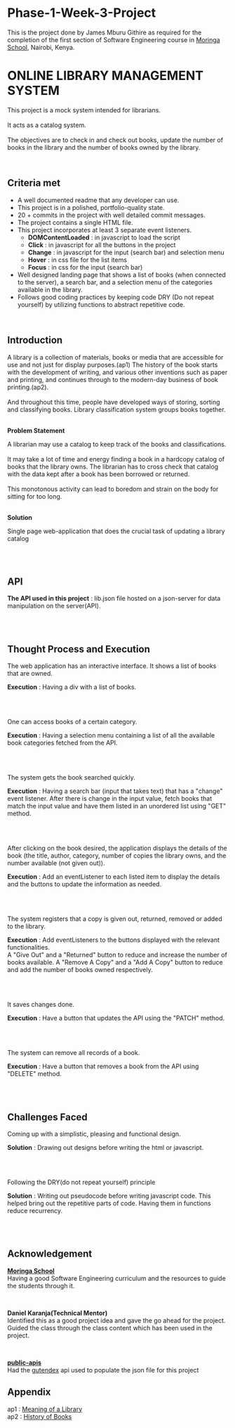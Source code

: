 # Phase-1-Week-3-Project
<p>This is the project done by James Mburu Githire as required for the
completion of the first section of Software Engineering course in <a
href="https://moringaschool.com/" target="_blank">Moringa School</a>, Nairobi,
Kenya.</p>


<h1>ONLINE LIBRARY MANAGEMENT SYSTEM</h1> <p>This project is a
mock system intended for librarians.<br> <br>It acts as a catalog
system.<br><br> The objectives are to check in and check out books, update the
number of books in the library and the number of books owned by the
library.</p><br> <h2>Criteria met</h2> <ul> <li>A well documented readme that
any developer can use.</li> <li>This project is in a polished, portfolio-quality
state.</li> <li>20 + commits in the project with well detailed commit
messages.</li> <li>The project contains a single HTML file.</li> <li>This
project incorporates at least 3 separate event listeners. <ul>
<li><strong>DOMContentLoaded</strong> : in javascript to load the script</li>
<li><strong>Click</strong> : in javascript for all the buttons in the
project</li> <li><strong>Change</strong> : in javascript for the input (search
bar) and selection menu</li> <li><strong>Hover</strong> : in css file for the
list items</li> <li><strong>Focus</strong> : in css for the input (search
bar)</li> </ul> </li> <li>Well designed landing page that shows a list of books
(when connected to the server), a search bar, and a selection menu of the
categories available in the library.</li> <li>Follows good coding practices by
keeping code DRY (Do not repeat yourself) by utilizing functions to abstract
repetitive code. </ul><br> <h2>Introduction</h2> <p>A library is a collection of
materials, books or media that are accessible for use and not just for display
purposes.(ap1) The history of the book starts with the development of writing,
and various other inventions such as paper and printing, and continues through
to the modern-day business of book printing.(ap2).<br><br> And throughout this
time, people have developed ways of storing, sorting and classifying books.
Library classification system groups books together.<br><br></p> <strong>Problem
Statement</strong> <p> A librarian may use a catalog to keep track of the books
and classifications. <br><br> It may take a lot of time and energy finding a
book in a hardcopy catalog of books that the library owns. The librarian has to
cross check that catalog with the data kept after a book has been borrowed or
returned.<br><br> This monotonous activity can lead to boredom and strain on the
body for sitting for too long. </p><br> <strong>Solution</strong> <p>Single page
web-application that does the crucial task of updating a library catalog</p>
<br><br> <h2>API</h2> <p><strong>The API used in this project</strong> :
lib.json file hosted on a json-server for data manipulation on the
server(API).</p><br><br> <h2>Thought Process and Execution</h2> <p>The web
application has an interactive interface. It shows a list of books that are
owned.</p><p><strong>Execution</strong> : Having a div with
a list of books.</p><br> <br><p> One can access books of a certain
category.</p><p><strong>Execution</strong> : Having a selection menu containing
a list of all the available book categories fetched from the API.</p><br><br>
<p>The system gets the book searched quickly.</p><p><strong>Execution</strong> : Having a search bar (input that takes
text) that has a "change" event listener. After there is change in the input
value, fetch books that match the input value and have them listed in an
unordered list using "GET" method.</p> <br><br> <p> After clicking on the book
desired, the application displays the details of the book (the title, author, category, number of
copies the library owns, and the number available (not given out)). </p>
<p><strong>Execution</strong> : Add an eventListener to each listed item to
display the details and the buttons to update the information as needed.
</p><br> <br> <p>The system registers that a copy is given out, returned, removed or
added to the library.</p> <p><strong>Execution</strong> : Add
eventListeners to the buttons displayed with the relevant functionalities. <br>A
"Give Out" and a "Returned" button to reduce and increase the number of books
available. A "Remove A Copy" and a "Add A Copy" button to reduce and add the number of
books owned respectively.</p> <br><br> <p>It saves changes done. </p> <p><strong>Execution</strong> :
Have a button that updates the API using the "PATCH" method. </p><br><br> <p>
The system can remove all records of a book. </p>
<p><strong>Execution</strong> : Have a button that removes a book from the API
using "DELETE" method. </p> <br><br> <h2>Challenges Faced</h2> <p>Coming up with
a simplistic, pleasing and functional design.</p> <p> <strong>Solution</strong>
: Drawing out designs before writing the html or javascript. </p> <br><br>
<p>Following the DRY(do not repeat yourself) principle </p> <p>
<strong>Solution</strong> : Writing out pseudocode before writing javascript
code. This helped bring out the repetitive parts of code. Having them in
functions reduce recurrency. </p> <br><br> <h2>Acknowledgement</h2> <p>
<strong><a href="">Moringa School</a></strong><br>Having a good Software
Engineering curriculum and the resources to guide the students through it.
</p><br> <p> <strong>Daniel Karanja(Technical Mentor)</strong><br> Identified
this as a good project idea and gave the go ahead for the project.<br>Guided the
class through the class content which has been used in the project. </p> <br>
<p> <strong><a
href="https://github.com/public-apis/public-apis">public-apis</a></strong><br>Had
the <a href="https://gutendex.com/">gutendex</a> api used to populate the json
file for this project </p> <h2>Appendix</h2> <p> ap1 : <a
href="https://en.wikipedia.org/wiki/Library#:~:text=A%20library%20is%20a%20collection,a%20virtual%20space%2C%20or%20both.">Meaning
of a Library</a><br> ap2 : <a href
="https://en.wikipedia.org/wiki/History_of_books">History of Books</a> </p>
